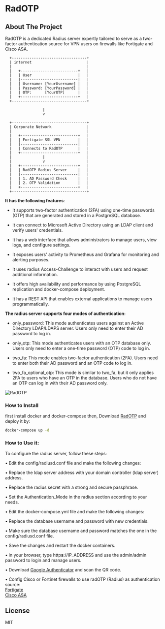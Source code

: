 # RadOTP
## About The Project
RadOTP is a dedicated Radius server expertly tailored to serve as a two-factor authentication source for VPN users on firewalls like Fortigate and Cisco ASA.



```
  +----------------------------------+
  | internet                         |
  |                                  |
  |   +--------------------------+   |
  |   | User                     |   |
  |   |--------------------------|   |
  |   | Username: [YourUsername] |   |
  |   | Password: [YourPassword] |   |
  |   | OTP:      [YourOTP]      |   |
  |   +--------------------------+   |
  +----------------------------------+

                 |
                 v
 
  +----------------------------------+
  | Corporate Network                |
  |                                  |
  |   +--------------------------+   |
  |   | Fortigate SSL VPN        |   |
  |   |--------------------------|   |
  |   | Connects to RadOTP       |   |
  |   +--------------------------+   |
  |              |                   |
  |              v                   |
  |   +--------------------------+   |
  |   | RadOTP Radius Server     |   |
  |   |--------------------------|   |
  |   | 1. AD Password Check     |   |
  |   | 2. OTP Validation        |   |
  |   +--------------------------+   |
  +----------------------------------+

```

 **It has the following features**:

-  It supports two-factor authentication (2FA) using one-time passwords (OTP) that are generated and stored in a PostgreSQL database.

-  It can connect to Microsoft Active Directory using an LDAP client and verify users' credentials.

-  It has a web interface that allows administrators to manage users, view logs, and configure settings.

-  It exposes users' activity to Prometheus and Grafana for monitoring and alerting purposes.

-  It uses radius Access-Challenge to interact with users and request additional information.

-  It offers high availability and performance by using PostgreSQL replication and docker-compose deployment.

-  It has a REST API that enables external applications to manage users programmatically.


**The radius server supports four modes of authentication:**
  
-  only_password: This mode authenticates users against an Active Directory LDAP/LDAPS server. Users only need to enter their AD password to log in.

-  only_otp: This mode authenticates users with an OTP database only. Users only need to enter a one-time password (OTP) code to log in.

-  two_fa: This mode enables two-factor authentication (2FA). Users need to enter both their AD password and an OTP code to log in.

-  two_fa_optional_otp: This mode is similar to two_fa, but it only applies 2FA to users who have an OTP in the database. Users who do not have an OTP can log in with their AD password only.

![RadOTP](https://github.com/Abbas-gheydi/radotp/blob/main/assets/radotp.jpg)

### How to Install
first install docker and docker-compose then, Download [RadOTP](https://github.com/Abbas-gheydi/radotp/releases) and deploy it by:  
```bash
docker-compose up -d  
```

### How to Use it:
  
To configure the radius server, follow these steps:

•  Edit the config/radiusd.conf file and make the following changes:

•  Replace the ldap server address with your domain controller (ldap server) address.

•  Replace the radius secret with a strong and secure passphrase.

•  Set the Authentication_Mode in the radius section according to your needs.

•  Edit the docker-compose.yml file and make the following changes:

•  Replace the database username and password with new credentials.

•  Make sure the database username and password matches the one in the config/radiusd.conf file.

•  Save the changes and restart the docker containers.   

• in your browser, type http**s**://IP_ADDRESS and use the admin/admin password to login and manage users.   

• Download [Google Authenticator](https://play.google.com/store/apps/details?id=com.google.android.apps.authenticator2&hl=en_US&gl=US) and scan the QR code.   

• Config Cisco or Fortinet firewalls to use radOTP (Radius) as authentication source:   
[Fortigate](https://docs.fortinet.com/document/fortigate/6.0.0/cookbook/200757/connecting-the-fortigate-to-the-radius-server)   
[Cisco ASA](https://www.cisco.com/c/en/us/support/docs/security/asa-5500-x-series-next-generation-firewalls/98594-configure-radius-authentication.html)   

## License

MIT
